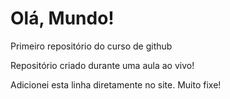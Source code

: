 # Olá, Mundo!
 Primeiro repositório do curso de github

Repositório criado durante uma aula ao vivo!

Adicionei esta linha diretamente no site. Muito fixe!
